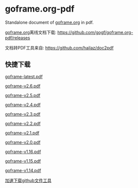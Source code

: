 # goframe.org-pdf

Standalone document of [goframe.org](https://goframe.org/display/gf) in pdf.

[goframe.org](https://goframe.org/display/gf)离线文档下载: https://github.com/gogf/goframe.org-pdf/releases

文档转PDF工具来自: https://github.com/hailaz/doc2pdf

## 快捷下载

[goframe-latest.pdf](https://github.com/gogf/goframe.org-pdf/releases/latest/download/goframe-latest.pdf)

[goframe-v2.6.pdf](https://github.com/gogf/goframe.org-pdf/releases/latest/download/goframe-v2.6.pdf)

[goframe-v2.5.pdf](https://github.com/gogf/goframe.org-pdf/releases/latest/download/goframe-v2.5.pdf)

[goframe-v2.4.pdf](https://github.com/gogf/goframe.org-pdf/releases/latest/download/goframe-v2.4.pdf)

[goframe-v2.3.pdf](https://github.com/gogf/goframe.org-pdf/releases/latest/download/goframe-v2.3.pdf)

[goframe-v2.2.pdf](https://github.com/gogf/goframe.org-pdf/releases/latest/download/goframe-v2.2.pdf)

[goframe-v2.1.pdf](https://github.com/gogf/goframe.org-pdf/releases/latest/download/goframe-v2.1.pdf)

[goframe-v2.0.pdf](https://github.com/gogf/goframe.org-pdf/releases/latest/download/goframe-v2.0.pdf)

[goframe-v1.16.pdf](https://github.com/gogf/goframe.org-pdf/releases/latest/download/goframe-v1.16.pdf)

[goframe-v1.15.pdf](https://github.com/gogf/goframe.org-pdf/releases/latest/download/goframe-v1.15.pdf)

[goframe-v1.14.pdf](https://github.com/gogf/goframe.org-pdf/releases/latest/download/goframe-v1.14.pdf)

[加速下载github文件工具](https://gitmirror.com/files.html)
